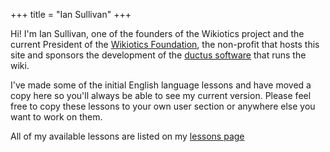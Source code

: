 +++
title = "Ian Sullivan"
+++

Hi\! I'm Ian Sullivan, one of the founders of the Wikiotics project and
the current President of the [Wikiotics
Foundation](/en/Wikiotics_Foundation), the non-profit that hosts this
site and sponsors the development of the [ductus
software](http://ductus.us) that runs the wiki.

I've made some of the initial English language lessons and have moved a
copy here so you'll always be able to see my current version. Please
feel free to copy these lessons to your own user section or anywhere
else you want to work on them.

All of my available lessons are listed on my [lessons
page](/user/ian/lessons)
